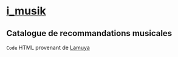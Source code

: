 # [i_musik](https://alexandrewa.github.io/i_musik/)
## Catalogue de recommandations musicales

`Code` HTML provenant de [Lamuya](http://zimina.net/ambient/)